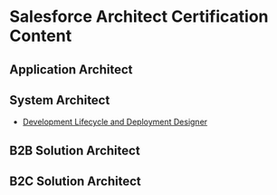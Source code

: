 # Salesforce Architect Certification Content

## Application Architect



## System Architect

- [Development Lifecycle and Deployment Designer]()

## B2B Solution Architect

## B2C Solution Architect